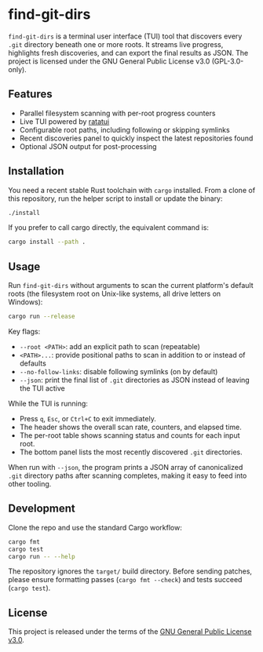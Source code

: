 # find-git-dirs

`find-git-dirs` is a terminal user interface (TUI) tool that discovers every `.git` directory beneath one or more roots. It streams live progress, highlights fresh discoveries, and can export the final results as JSON. The project is licensed under the GNU General Public License v3.0 (GPL-3.0-only).

## Features

- Parallel filesystem scanning with per-root progress counters
- Live TUI powered by [ratatui](https://github.com/ratatui-org/ratatui)
- Configurable root paths, including following or skipping symlinks
- Recent discoveries panel to quickly inspect the latest repositories found
- Optional JSON output for post-processing

## Installation

You need a recent stable Rust toolchain with `cargo` installed. From a clone of this repository, run the helper script to install or update the binary:

```sh
./install
```

If you prefer to call cargo directly, the equivalent command is:

```sh
cargo install --path .
```

## Usage

Run `find-git-dirs` without arguments to scan the current platform's default roots (the filesystem root on Unix-like systems, all drive letters on Windows):

```sh
cargo run --release
```

Key flags:

- `--root <PATH>`: add an explicit path to scan (repeatable)
- `<PATH>...`: provide positional paths to scan in addition to or instead of defaults
- `--no-follow-links`: disable following symlinks (on by default)
- `--json`: print the final list of `.git` directories as JSON instead of leaving the TUI active

While the TUI is running:

- Press `q`, `Esc`, or `Ctrl+C` to exit immediately.
- The header shows the overall scan rate, counters, and elapsed time.
- The per-root table shows scanning status and counts for each input root.
- The bottom panel lists the most recently discovered `.git` directories.

When run with `--json`, the program prints a JSON array of canonicalized `.git` directory paths after scanning completes, making it easy to feed into other tooling.

## Development

Clone the repo and use the standard Cargo workflow:

```sh
cargo fmt
cargo test
cargo run -- --help
```

The repository ignores the `target/` build directory. Before sending patches, please ensure formatting passes (`cargo fmt --check`) and tests succeed (`cargo test`).

## License

This project is released under the terms of the [GNU General Public License v3.0](LICENSE).
